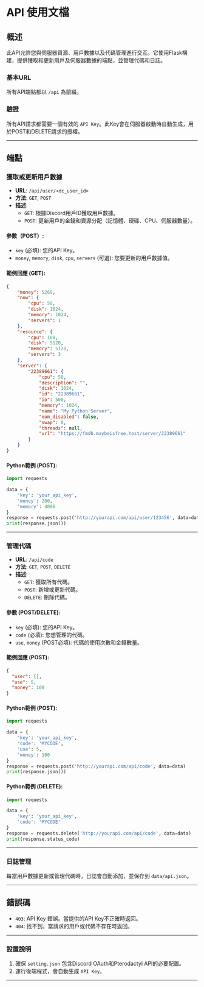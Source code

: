 # API 使用文檔

## 概述
此API允許您與伺服器資源、用戶數據以及代碼管理進行交互。它使用Flask構建，提供獲取和更新用戶及伺服器數據的端點，並管理代碼和日誌。

### 基本URL
所有API端點都以 `/api` 為前綴。

### 驗證
所有API請求都需要一個有效的 `API Key`。此Key會在伺服器啟動時自動生成，用於POST和DELETE請求的授權。

---

## 端點


### 獲取或更新用戶數據

- **URL**: `/api/user/<dc_user_id>`
- **方法**: `GET`, `POST`
- **描述**: 
  - `GET`: 根據Discord用戶ID獲取用戶數據。
  - `POST`: 更新用戶的金錢和資源分配（記憶體、硬碟、CPU、伺服器數量）。

#### 參數（POST）:
- `key` (必填): 您的API Key。
- `money`, `memory`, `disk`, `cpu`, `servers` (可選): 您要更新的用戶數據值。

#### 範例回應 (GET):
```json
{
    "money": 5269,
    "now": {
        "cpu": 50,
        "disk": 1024,
        "memory": 1024,
        "servers": 1
    },
    "resource": {
        "cpu": 100,
        "disk": 5120,
        "memory": 5120,
        "servers": 3
    },
    "server": {
        "22389661": {
            "cpu": 50,
            "description": "",
            "disk": 1024,
            "id": "22389661",
            "io": 500,
            "memory": 1024,
            "name": "My Python Server",
            "oom_disabled": false,
            "swap": 0,
            "threads": null,
            "url": "https://fmdb.maybeisfree.host/server/22389661"
        }
    }
}
```

#### Python範例 (POST):
```python
import requests

data = {
    'key': 'your_api_key',
    'money': 200,
    'memory': 4096
}
response = requests.post('http://yourapi.com/api/user/123456', data=data)
print(response.json())
```

---

### 管理代碼

- **URL**: `/api/code`
- **方法**: `GET`, `POST`, `DELETE`
- **描述**: 
  - `GET`: 獲取所有代碼。
  - `POST`: 新增或更新代碼。
  - `DELETE`: 刪除代碼。

#### 參數 (POST/DELETE):
- `key` (必填): 您的API Key。
- `code` (必填): 您想管理的代碼。
- `use`, `money` (POST必填): 代碼的使用次數和金錢數量。

#### 範例回應 (POST):
```json
{
  "user": [],
  "use": 5,
  "money": 100
}
```

#### Python範例 (POST):
```python
import requests

data = {
    'key': 'your_api_key',
    'code': 'MYCODE',
    'use': 5,
    'money': 100
}
response = requests.post('http://yourapi.com/api/code', data=data)
print(response.json())
```

#### Python範例 (DELETE):
```python
import requests

data = {
    'key': 'your_api_key',
    'code': 'MYCODE'
}
response = requests.delete('http://yourapi.com/api/code', data=data)
print(response.status_code)
```

---

### 日誌管理

每當用戶數據更新或管理代碼時，日誌會自動添加，並保存到 `data/api.json`。

---

## 錯誤碼

- `403`: API Key 錯誤。當提供的API Key不正確時返回。
- `404`: 找不到。當請求的用戶或代碼不存在時返回。

---

### 設置說明

1. 確保 `setting.json` 包含Discord OAuth和Pterodactyl API的必要配置。
2. 運行後端程式，會自動生成 `API Key`。

---